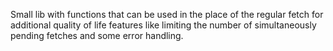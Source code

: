 Small lib with functions that can be used in the place of the regular fetch for additional quality of life features like limiting the number of simultaneously pending fetches and some error handling.
